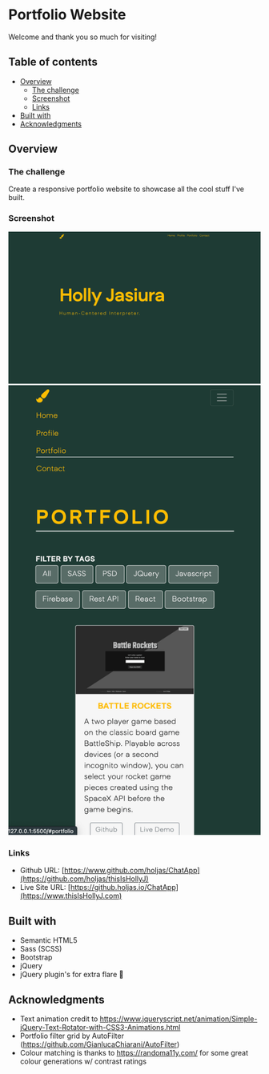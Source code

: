 # Portfolio Website

Welcome and thank you so much for visiting!

## Table of contents

- [Overview](#overview)
  - [The challenge](#the-challenge)
  - [Screenshot](#screenshot)
  - [Links](#links)
- [Built with](#built-with)
- [Acknowledgments](#acknowledgments)

## Overview

### The challenge

Create a responsive portfolio website to showcase all the cool stuff I've built.

### Screenshot

<img src="./assets/screenShotDesktop.png" alt="desktop screen layout for holly j's portfolios website">
<img src="./assets/screenShotMobile.png" alt="mobile screen layout for holly j's portfolios website">

### Links

- Github URL: [https://www.github.com/holjas/ChatApp](https://github.com/holjas/thisIsHollyJ)
- Live Site URL: [https://github.holjas.io/ChatApp](https://www.thisIsHollyJ.com)

## Built with

- Semantic HTML5
- Sass (SCSS)
- Bootstrap
- jQuery
- jQuery plugin's for extra flare 🌈

## Acknowledgments

- Text animation credit to https://www.jqueryscript.net/animation/Simple-jQuery-Text-Rotator-with-CSS3-Animations.html
- Portfolio filter grid by AutoFilter (https://github.com/GianlucaChiarani/AutoFilter)
- Colour matching is thanks to https://randoma11y.com/ for some great colour generations w/ contrast ratings
